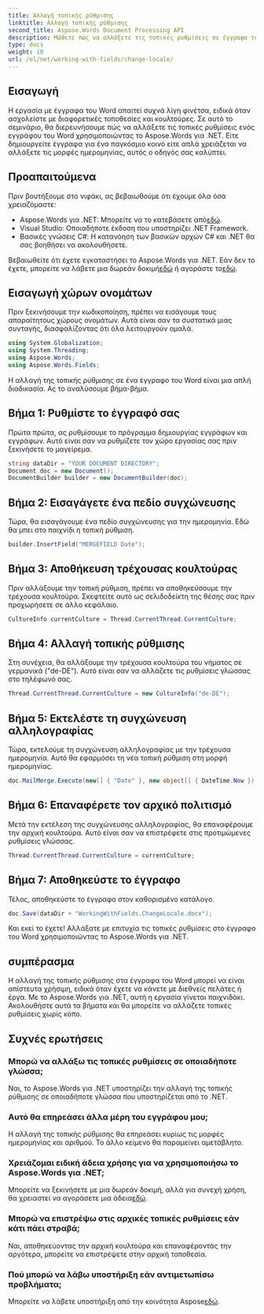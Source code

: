 ```yaml
---
title: Αλλαγή τοπικής ρύθμισης
linktitle: Αλλαγή τοπικής ρύθμισης
second_title: Aspose.Words Document Processing API
description: Μάθετε πώς να αλλάξετε τις τοπικές ρυθμίσεις σε έγγραφα του Word χρησιμοποιώντας το Aspose.Words για .NET με αυτόν τον οδηγό. Ιδανικό για το χειρισμό διεθνών πελατών και έργων.
type: docs
weight: 10
url: /el/net/working-with-fields/change-locale/
---
```

## Εισαγωγή

Η εργασία με έγγραφα του Word απαιτεί συχνά λίγη φινέτσα, ειδικά όταν ασχολείστε με διαφορετικές τοποθεσίες και κουλτούρες. Σε αυτό το σεμινάριο, θα διερευνήσουμε πώς να αλλάξετε τις τοπικές ρυθμίσεις ενός εγγράφου του Word χρησιμοποιώντας το Aspose.Words για .NET. Είτε δημιουργείτε έγγραφα για ένα παγκόσμιο κοινό είτε απλά χρειάζεται να αλλάξετε τις μορφές ημερομηνίας, αυτός ο οδηγός σας καλύπτει.

## Προαπαιτούμενα

Πριν βουτήξουμε στο νιφάκι, ας βεβαιωθούμε ότι έχουμε όλα όσα χρειαζόμαστε:

-  Aspose.Words για .NET: Μπορείτε να το κατεβάσετε από[εδώ](https://releases.aspose.com/words/net/).
- Visual Studio: Οποιαδήποτε έκδοση που υποστηρίζει .NET Framework.
- Βασικές γνώσεις C#: Η κατανόηση των βασικών αρχών C# και .NET θα σας βοηθήσει να ακολουθήσετε.

 Βεβαιωθείτε ότι έχετε εγκαταστήσει το Aspose.Words για .NET. Εάν δεν το έχετε, μπορείτε να λάβετε μια δωρεάν δοκιμή[εδώ](https://releases.aspose.com/) ή αγοράστε το[εδώ](https://purchase.aspose.com/buy).

## Εισαγωγή χώρων ονομάτων

Πριν ξεκινήσουμε την κωδικοποίηση, πρέπει να εισάγουμε τους απαραίτητους χώρους ονομάτων. Αυτά είναι σαν τα συστατικά μιας συνταγής, διασφαλίζοντας ότι όλα λειτουργούν ομαλά.

```csharp
using System.Globalization;
using System.Threading;
using Aspose.Words;
using Aspose.Words.Fields;
```

Η αλλαγή της τοπικής ρύθμισης σε ένα έγγραφο του Word είναι μια απλή διαδικασία. Ας το αναλύσουμε βήμα-βήμα.

## Βήμα 1: Ρυθμίστε το έγγραφό σας

Πρώτα πρώτα, ας ρυθμίσουμε το πρόγραμμα δημιουργίας εγγράφων και εγγράφων. Αυτό είναι σαν να ρυθμίζετε τον χώρο εργασίας σας πριν ξεκινήσετε το μαγείρεμα.

```csharp
string dataDir = "YOUR DOCUMENT DIRECTORY";
Document doc = new Document();
DocumentBuilder builder = new DocumentBuilder(doc);
```

## Βήμα 2: Εισαγάγετε ένα πεδίο συγχώνευσης

Τώρα, θα εισαγάγουμε ένα πεδίο συγχώνευσης για την ημερομηνία. Εδώ θα μπει στο παιχνίδι η τοπική ρύθμιση.

```csharp
builder.InsertField("MERGEFIELD Date");
```

## Βήμα 3: Αποθήκευση τρέχουσας κουλτούρας

Πριν αλλάξουμε την τοπική ρύθμιση, πρέπει να αποθηκεύσουμε την τρέχουσα κουλτούρα. Σκεφτείτε αυτό ως σελιδοδείκτη της θέσης σας πριν προχωρήσετε σε άλλο κεφάλαιο.

```csharp
CultureInfo currentCulture = Thread.CurrentThread.CurrentCulture;
```

## Βήμα 4: Αλλαγή τοπικής ρύθμισης

Στη συνέχεια, θα αλλάξουμε την τρέχουσα κουλτούρα του νήματος σε γερμανικά ("de-DE"). Αυτό είναι σαν να αλλάζετε τις ρυθμίσεις γλώσσας στο τηλέφωνό σας.

```csharp
Thread.CurrentThread.CurrentCulture = new CultureInfo("de-DE");
```

## Βήμα 5: Εκτελέστε τη συγχώνευση αλληλογραφίας

Τώρα, εκτελούμε τη συγχώνευση αλληλογραφίας με την τρέχουσα ημερομηνία. Αυτό θα εφαρμόσει τη νέα τοπική ρύθμιση στη μορφή ημερομηνίας.

```csharp
doc.MailMerge.Execute(new[] { "Date" }, new object[] { DateTime.Now });
```

## Βήμα 6: Επαναφέρετε τον αρχικό πολιτισμό

Μετά την εκτέλεση της συγχώνευσης αλληλογραφίας, θα επαναφέρουμε την αρχική κουλτούρα. Αυτό είναι σαν να επιστρέφετε στις προτιμώμενες ρυθμίσεις γλώσσας.

```csharp
Thread.CurrentThread.CurrentCulture = currentCulture;
```

## Βήμα 7: Αποθηκεύστε το έγγραφο

Τέλος, αποθηκεύστε το έγγραφο στον καθορισμένο κατάλογο.

```csharp
doc.Save(dataDir + "WorkingWithFields.ChangeLocale.docx");
```

Και εκεί το έχετε! Αλλάξατε με επιτυχία τις τοπικές ρυθμίσεις στο έγγραφο του Word χρησιμοποιώντας το Aspose.Words για .NET.

## συμπέρασμα

Η αλλαγή της τοπικής ρύθμισης στα έγγραφα του Word μπορεί να είναι απίστευτα χρήσιμη, ειδικά όταν έχετε να κάνετε με διεθνείς πελάτες ή έργα. Με το Aspose.Words για .NET, αυτή η εργασία γίνεται παιχνιδάκι. Ακολουθήστε αυτά τα βήματα και θα μπορείτε να αλλάζετε τοπικές ρυθμίσεις χωρίς κόπο.

## Συχνές ερωτήσεις

### Μπορώ να αλλάξω τις τοπικές ρυθμίσεις σε οποιαδήποτε γλώσσα;
Ναι, το Aspose.Words για .NET υποστηρίζει την αλλαγή της τοπικής ρύθμισης σε οποιαδήποτε γλώσσα που υποστηρίζεται από το .NET.

### Αυτό θα επηρεάσει άλλα μέρη του εγγράφου μου;
Η αλλαγή της τοπικής ρύθμισης θα επηρεάσει κυρίως τις μορφές ημερομηνίας και αριθμού. Το άλλο κείμενο θα παραμείνει αμετάβλητο.

### Χρειάζομαι ειδική άδεια χρήσης για να χρησιμοποιήσω το Aspose.Words για .NET;
 Μπορείτε να ξεκινήσετε με μια δωρεάν δοκιμή, αλλά για συνεχή χρήση, θα χρειαστεί να αγοράσετε μια άδεια[εδώ](https://purchase.aspose.com/buy).

### Μπορώ να επιστρέψω στις αρχικές τοπικές ρυθμίσεις εάν κάτι πάει στραβά;
Ναι, αποθηκεύοντας την αρχική κουλτούρα και επαναφέροντάς την αργότερα, μπορείτε να επιστρέψετε στην αρχική τοποθεσία.

### Πού μπορώ να λάβω υποστήριξη εάν αντιμετωπίσω προβλήματα;
 Μπορείτε να λάβετε υποστήριξη από την κοινότητα Aspose[εδώ](https://forum.aspose.com/c/words/8).